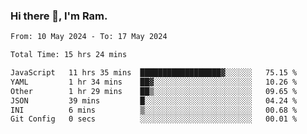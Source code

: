 ### Hi there 👋, I'm Ram.

<!--START_SECTION:waka-->

```txt
From: 10 May 2024 - To: 17 May 2024

Total Time: 15 hrs 24 mins

JavaScript   11 hrs 35 mins  ██████████████████▓░░░░░░   75.15 %
YAML         1 hr 34 mins    ██▓░░░░░░░░░░░░░░░░░░░░░░   10.26 %
Other        1 hr 29 mins    ██▒░░░░░░░░░░░░░░░░░░░░░░   09.65 %
JSON         39 mins         █░░░░░░░░░░░░░░░░░░░░░░░░   04.24 %
INI          6 mins          ▒░░░░░░░░░░░░░░░░░░░░░░░░   00.68 %
Git Config   0 secs          ░░░░░░░░░░░░░░░░░░░░░░░░░   00.01 %
```

<!--END_SECTION:waka-->
